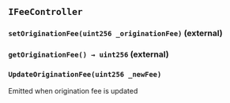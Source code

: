 ## `IFeeController`

### `setOriginationFee(uint256 _originationFee)` (external)

### `getOriginationFee() → uint256` (external)

### `UpdateOriginationFee(uint256 _newFee)`

Emitted when origination fee is updated
